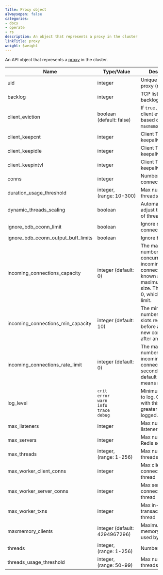 ```yaml
---
Title: Proxy object
alwaysopen: false
categories:
- docs
- operate
- rs
description: An object that represents a proxy in the cluster
linkTitle: proxy
weight: $weight
---
```


An API object that represents a [proxy](https://en.wikipedia.org/wiki/Proxy_server) in the cluster.

| Name | Type/Value | Description |
|------|------------|-------------|
| uid | integer | Unique ID of the proxy (read-only) |
| backlog | integer | TCP listen queue backlog |
| client_eviction | boolean (default: false) | If `true,`, enables client eviction based on `maxmemory_clients`. |
| client_keepcnt | integer | Client TCP keepalive count |
| client_keepidle | integer | Client TCP keepalive idle |
| client_keepintvl | integer | Client TCP keepalive interval |
| conns | integer | Number of connections |
| duration_usage_threshold | integer, <nobr>(range: 10-300)</nobr> | Max number of threads |
| dynamic_threads_scaling | boolean | Automatically adjust the number of threads|
| ignore_bdb_cconn_limit | boolean | Ignore client connection limits |
| ignore_bdb_cconn_output_buff_limits | boolean | Ignore buffer limit |
| incoming_connections_capacity | integer (default: 0) | The maximum number of concurrent incoming connections, also known as the maximum burst size. The default is 0, which means no limit. |
| incoming_connections_min_capacity | integer (default: 10) | The minimum number of free slots required before accepting new connections after an overflow. |
| incoming_connections_rate_limit | integer (default: 0) | The maximum number of incoming connections per second. The default is 0, which means no limit. |
| log_level | `crit`<br />`error`<br />`warn`<br />`info`<br />`trace`<br />`debug` | Minimum log level to log. Only logs with this level or greater will be logged. |
| max_listeners | integer | Max number of listeners |
| max_servers | integer | Max number of Redis servers |
| max_threads | integer, <nobr>(range: 1-256)</nobr> | Max number of threads |
| max_worker_client_conns | integer | Max client connections per thread |
| max_worker_server_conns | integer | Max server connections per thread |
| max_worker_txns | integer | Max in-flight transactions per thread |
| maxmemory_clients | integer (default: 4294967296) | Maximum total memory, in bytes, used by clients |
| threads | integer, <nobr>(range: 1-256)</nobr> | Number of threads |
| threads_usage_threshold | integer, <nobr>(range: 50-99)</nobr> | Max number of threads |
